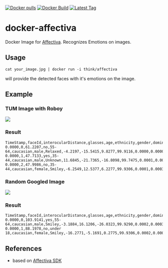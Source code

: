 [![Docker pulls](https://img.shields.io/docker/pulls/garyfeng/docker-affectiva.svg)](https://hub.docker.com/r/garyfeng/docker-affectiva/)
[![Docker Build](https://img.shields.io/docker/automated/garyfeng/docker-affectiva.svg)](https://hub.docker.com/r/garyfeng/docker-affectiva/)
[![Latest Tag](https://img.shields.io/github/tag/garyfeng/docker-affectiva.svg)](https://hub.docker.com/r/garyfeng/docker-affectiva/)

# docker-affectiva

Docker Image for [Affectiva](http://www.affectiva.com/). Recognizes Emotions on images.

## Usage

`cat your_image.jpg | docker run -i think/affectiva`

will provide the detected faces with it's emotions on the image.

## Example

### TUM Image with Roboy

<img src="https://www.tum.de/typo3temp/_processed_/csm_Unknown.jpg_dae15e3e05.jpg">

### Result

```
TimeStamp,faceId,interocularDistance,glasses,age,ethnicity,gender,dominantEmoji,pitch,yaw,roll,joy,fear,disgust,sadness,anger,surprise,contempt,valence,engagement,smile,innerBrowRaise,browRaise,browFurrow,noseWrinkle,upperLipRaise,lipCornerDepressor,chinRaise,lipPucker,lipPress,lipSuck,mouthOpen,smirk,eyeClosure,attention,eyeWiden,cheekRaise,lidTighten,dimpler,lipStretch,jawDrop,relaxed,smiley,laughing,kissing,disappointed,rage,smirk,wink,stuckOutTongueWinkingEye,stuckOutTongue,flushed,scream,
0.0000,0,61.2207,no,55-64,caucasian,male,Relaxed,-4.2197,-15.5415,9.8277,99.9116,0.0000,0.0000,0.0000,0.0000,0.1937,0.0001,73.4042,98.6697,98.6697,0.0291,0.0035,0.0015,0.0112,0.0000,0.0000,5.8879,0.0000,0.0502,78.4025,0.1575,0.0212,0.0000,78.4436,0.0042,0.1287,0.0914,0.0902,44.4586,0.0000,99.9117,0.0019,0.0018,0.0018,0.0018,0.0000,0.0000,0.0873,2.2977,2.2977,0.0018,0.0280,
0.0000,1,47.7133,yes,35-44,caucasian,male,Unknown,11.6845,-21.7365,-16.8098,99.7475,0.0001,0.0005,0.0000,0.0000,1.3119,0.0002,92.9235,92.8945,92.8945,0.0002,0.0000,0.0229,0.1114,0.0041,0.0000,0.0000,0.0000,0.0000,0.0000,77.2500,0.0159,0.0000,51.3173,0.0006,0.2340,0.0721,0.0000,0.0000,54.0708,0.1142,25.4590,0.0018,0.0018,0.0018,0.0000,0.0000,0.0018,2.2977,2.2977,0.0018,0.1994,
0.0000,2,47.9986,no,35-44,caucasian,female,Smiley,-6.2549,12.5377,6.2277,99.9306,0.0001,0.0003,0.0000,0.0000,1.9236,0.0001,99.8009,100.0000,100.0000,0.0031,0.0000,0.0009,0.2336,0.0000,0.0000,0.2003,0.0000,0.0698,0.0003,92.7363,0.0000,0.0000,86.9037,0.0000,1.2941,11.0647,0.0304,43.0949,0.0000,0.0069,72.0561,0.0019,0.0018,0.0018,0.0000,0.0000,0.0018,2.2977,2.2977,0.0018,0.0280,
```


### Random Googled Image

<img src="http://www.osnabrueck.de/fileadmin/_processed_/csm_Faces_of_Migration_PR_MaduJens_04a8272ac9.jpg">

### Result

```
TimeStamp,faceId,interocularDistance,glasses,age,ethnicity,gender,dominantEmoji,pitch,yaw,roll,joy,fear,disgust,sadness,anger,surprise,contempt,valence,engagement,smile,innerBrowRaise,browRaise,browFurrow,noseWrinkle,upperLipRaise,lipCornerDepressor,chinRaise,lipPucker,lipPress,lipSuck,mouthOpen,smirk,eyeClosure,attention,eyeWiden,cheekRaise,lidTighten,dimpler,lipStretch,jawDrop,relaxed,smiley,laughing,kissing,disappointed,rage,smirk,wink,stuckOutTongueWinkingEye,stuckOutTongue,flushed,scream,
0.0000,0,103.9141,yes,55-64,caucasian,male,Smiley,-3.1884,16.1206,-26.0323,99.9290,0.0002,0.0003,0.0000,0.0000,2.1913,0.0001,99.3634,99.9804,99.9804,0.0172,0.0000,0.2648,0.0011,0.0000,0.0000,1.7430,0.0031,0.0281,0.0017,98.8271,0.0007,0.0000,76.4205,0.0000,0.0000,0.0001,0.5111,0.2052,0.1093,0.0022,83.8833,0.0018,0.0018,0.0018,0.0000,0.0000,0.0018,2.2977,4.6956,0.0018,0.0281,
0.0000,1,88.1978,no,under 18,caucasian,female,Smiley,-16.2771,-5.1691,0.2775,99.9306,0.0002,0.0003,0.0000,0.0000,2.2974,0.0001,99.9724,100.0000,100.0000,0.0006,0.0000,0.0023,0.0011,0.0523,0.0000,0.0001,0.0000,0.0000,0.0000,99.9998,0.0000,0.0000,96.6631,0.0028,0.0397,0.0020,0.0000,0.5964,6.2588,0.0018,86.0576,0.0018,0.0018,0.0018,0.0000,0.0000,0.0018,2.2977,2.2981,0.0018,0.0351,
```

## References

 - based on [Affectiva SDK](http://developer.affectiva.com/)
